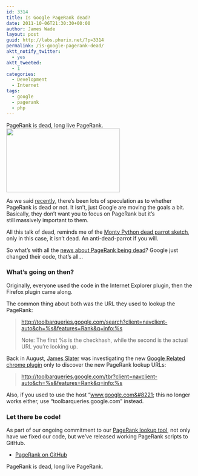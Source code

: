 ```yaml
---
id: 3314
title: Is Google PageRank dead?
date: 2011-10-06T21:30:30+00:00
author: James Wade
layout: post
guid: http://labs.phurix.net/?p=3314
permalink: /is-google-pagerank-dead/
aktt_notify_twitter:
  - yes
aktt_tweeted:
  - 1
categories:
  - Development
  - Internet
tags:
  - google
  - pagerank
  - php
---
```

<p class="lead">
  PageRank is dead, long live PageRank.<img class="alignright size-medium wp-image-3317" title="Dead Parrot" src="http://labs.phurix.net/upload/dead-parrot-1-300x168.png" alt="" width="300" height="168" />
</p>

As we said [recently](http://labs.phurix.net/posts/pagerank-viewer-launch), there&#8217;s been lots of speculation as to whether PageRank is dead or not. It isn&#8217;t, just Google are moving the goals a bit. Basically, they don&#8217;t want you to focus on PageRank but it&#8217;s still massively important to them.

All this talk of dead, reminds me of the [Monty Python dead parrot sketch](http://en.wikipedia.org/wiki/Dead_Parrot_sketch), only in this case, it isn&#8217;t dead. An anti-dead-parrot if you will.

So what&#8217;s with all the [news about PageRank being dead](http://www.google.co.uk/news?q=pagerank+dead)? Google just changed their code, that&#8217;s all&#8230;

<!--more-->

### What&#8217;s going on then?

Originally, everyone used the code in the Internet Explorer plugin, then the Firefox plugin came along.

The common thing about both was the URL they used to lookup the PageRank:

> http://toolbarqueries.google.com/search?client=navclient-auto&ch=%s&features=Rank&q=info:%s
> 
> Note: The first %s is the checkhash, while the second is the actual URL you&#8217;re looking up.

Back in August, [James Slater](http://james.slaterspage.com/scraping-google-related-with-bonus-pagerank/) was investigating the new [Google Related chrome plugin](https://chrome.google.com/webstore/detail/cikfgcnnhcibkipoldbjegmeojnkaled) only to discover the new PageRank lookup URLs:

> http://toolbarqueries.google.com/tbr?client=navclient-auto&ch=%s&features=Rank&q=info:%s

Also, if you used to use the host &#8220;www.google.com&#8221; this no longer works either, use &#8220;toolbarqueries.google.com&#8221; instead.

### Let there be code!

As part of our ongoing commitment to our [PageRank lookup tool](http://pagerank.phurix.net/), not only have we fixed our code, but we&#8217;ve released working PageRank scripts to GitHub.

  * [PageRank on GitHub](https://github.com/phurix/pagerank/)

PageRank is dead, long live PageRank.